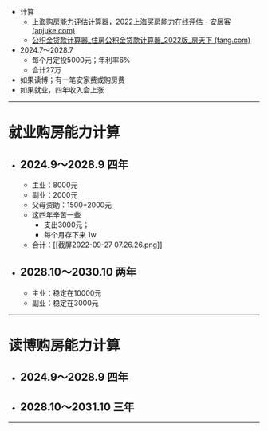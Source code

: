 - 计算
	- [上海购房能力评估计算器，2022上海买房能力在线评估 - 安居客 (anjuke.com)](https://sh.fang.anjuke.com/calculator/house/)
	- [公积金贷款计算器_住房公积金贷款计算器_2022版_房天下 (fang.com)](https://newhouse.fang.com/jsq/gjj.htm)
- 2024.7～2028.7
	- 每个月定投5000元；年利率6% 
	- 合计27万
- 如果读博；有一笔安家费或购房费 
- 如果就业，四年收入会上涨

-----
# 就业购房能力计算
- ## 2024.9～2028.9 四年
	- 主业：8000元
	- 副业：2000元
	- 父母资助：1500+2000元
	- 这四年辛苦一些
		- 支出3000元；
		- 每个月存下来 1w
	- 合计：[[截屏2022-09-27 07.26.26.png]]
- ## 2028.10～2030.10 两年
	- 主业：稳定在10000元
	- 副业：稳定在3000元

---
# 读博购房能力计算
- ## 2024.9～2028.9 四年
- ## 2028.10～2031.10 三年



-----